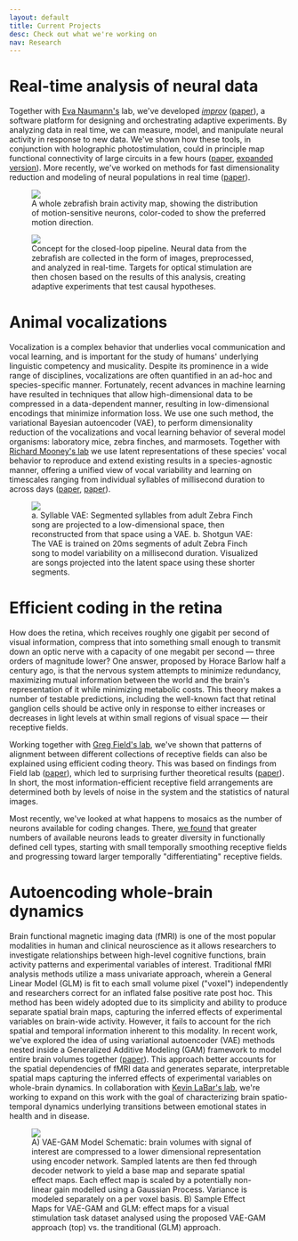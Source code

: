 ```yaml
---
layout: default
title: Current Projects
desc: Check out what we're working on
nav: Research
---
```


# Real-time analysis of neural data

Together with [Eva Naumann's](https://www.neuro.duke.edu/research/faculty-labs/naumann-lab) lab, we've developed *[improv](https://github.com/pearsonlab/improv)* ([paper](https://www.biorxiv.org/content/10.1101/2021.02.22.432006v1)), a software platform for designing and orchestrating adaptive experiments. By analyzing data in real time, we can measure, model, and manipulate neural activity in response to new data. We've shown how these tools, in conjunction with holographic photostimulation, could in principle map functional connectivity of large circuits in a few hours ([paper](https://proceedings.nips.cc/paper/2020/file/531d29a813ef9471aad0a5558d449a73-Paper.pdf), [expanded version](https://arxiv.org/abs/2007.13911)). More recently, we've worked on methods for fast dimensionality reduction and modeling of neural populations in real time ([paper](https://arxiv.org/abs/2108.13941)).
<div class="row">
    <figure>
        <img src="https://dibs-web01.vm.duke.edu/pearson/assets/images/zebrafish/colorFish.png" class="img-responsive">
        <figcaption>
            A whole zebrafish brain activity map, showing the distribution of motion-sensitive neurons, color-coded to show the preferred motion direction.
        </figcaption>
    </figure>
</div>
<div class="row">
    <figure>
        <img src="https://dibs-web01.vm.duke.edu/pearson/assets/images/zebrafish/pipelineNewpng3.png" class="img-responsive">
        <figcaption>
            Concept for the closed-loop pipeline. Neural data from the zebrafish are collected in the form of images, preprocessed, and analyzed in real-time. Targets for optical stimulation are then chosen based on the results of this analysis, creating adaptive experiments that test causal hypotheses.
        </figcaption>
    </figure>
</div>

# Animal vocalizations

Vocalization is a complex behavior that underlies vocal communication and vocal learning, and is important for the study of humans' underlying linguistic competency and musicality. Despite its prominence in a wide range of disciplines, vocalizations are often quantified in an ad-hoc and species-specific manner. Fortunately, recent advances in machine learning have resulted in techniques that allow high-dimensional data to be compressed in a data-dependent manner, resulting in low-dimensional encodings that minimize information loss. We use one such method, the variational Bayesian autoencoder (VAE), to perform dimensionality reduction of the vocalizations and vocal learning behavior of several model organisms: laboratory mice, zebra finches, and marmosets. Together with [Richard Mooney's lab](https://www.neuro.duke.edu/mooney-lab) we use latent representations of these species' vocal behavior to reproduce and extend existing results in a species-agnostic manner, offering a unified view of vocal variability and learning on timescales ranging from individual syllables of millisecond duration to across days ([paper](https://elifesciences.org/articles/67855), [paper](https://elifesciences.org/articles/63493)).

<div class="row">
    <figure>
        <img src="https://dibs-web01.vm.duke.edu/pearson/assets/images/vocal/vae_finch.png" class="img-responsive">
        <figcaption>
            a. Syllable VAE: Segmented syllables from adult Zebra Finch song are projected to a low-dimensional space, then reconstructed from that space using a VAE. b. Shotgun VAE: The VAE is trained on 20ms segments of adult Zebra Finch song to model variability on a millisecond duration. Visualized are songs projected into the latent space using these shorter segments.
        </figcaption>
    </figure>
</div>

# Efficient coding in the retina
How does the retina, which receives roughly one gigabit per second of visual information, compress that into something small enough to transmit down an optic nerve with a capacity of one megabit per second &mdash; three orders of magnitude lower? One answer, proposed by Horace Barlow half a century ago, is that the nervous system attempts to minimize redundancy, maximizing mutual information between the world and the brain's representation of it while minimizing metabolic costs. This theory makes a number of testable predictions, including the well-known fact that retinal ganglion cells should be active only in response to either increases or decreases in light levels at within small regions of visual space &mdash; their receptive fields.

Working together with [Greg Field's lab](https://www.neuro.duke.edu/research/faculty-labs/field-lab), we've shown that patterns of alignment between different collections of receptive fields can also be explained using efficient coding theory. This was based on findings from Field lab ([paper](https://www.nature.com/articles/s41586-021-03317-5)), which led to surprising further theoretical results ([paper](https://www.nature.com/articles/s41586-021-03317-5)). In short, the most information-efficient receptive field arrangements are determined both by levels of noise in the system and the statistics of natural images. 

Most recently, we've looked at what happens to mosaics as the number of neurons available for coding changes. There, [we found](https://www.biorxiv.org/content/10.1101/2022.08.29.505726v2) that greater numbers of available neurons leads to greater diversity in functionally defined cell types, starting with small temporally smoothing receptive fields and progressing toward larger temporally "differentiating" receptive fields.

# Autoencoding whole-brain dynamics
Brain functional magnetic imaging data (fMRI) is one of the most popular modalities in human and clinical neuroscience as it allows researchers to investigate relationships between high-level cognitive functions, brain activity patterns and experimental variables of interest. Traditional fMRI analysis methods utilize a mass univariate approach, wherein a General Linear Model (GLM) is fit to each small volume pixel ("voxel") independently and researchers correct for an inflated false positive rate post hoc. This method has been widely adopted due to its simplicity and ability to produce separate spatial brain maps, capturing the inferred effects of experimental variables on brain-wide activity. However, it fails to account for the rich spatial and temporal information inherent to this modality.
In recent work, we've explored the idea of using variational autoencoder (VAE) methods nested inside a Generalized Additive Modeling (GAM) framework to model entire brain volumes together ([paper](https://static1.squarespace.com/static/59d5ac1780bd5ef9c396eda6/t/61080b1bcadb042a79974faf)). This approach better accounts for the spatial dependencies of fMRI data and generates separate, interpretable spatial maps capturing the inferred effects of experimental variables on whole-brain dynamics. In collaboration with [Kevin LaBar's lab](http://www.labarlab.com), we're working to expand on this work with the goal of characterizing brain spatio-temporal dynamics underlying transitions between emotional states in health and in disease.

<div class="row">
    <figure>
        <img src="https://dibs-web01.vm.duke.edu/pearson/assets/images/fmri/website_VAEGAM_fig.png" class="img-responsive">
        <figcaption>
            A) VAE-GAM Model Schematic: brain volumes with signal of interest are compressed to a lower dimensional representation using encoder network. Sampled latents are then fed through decoder network to yield a base map and separate spatial effect maps. Each effect map is scaled by a potentially non-linear gain modelled using a Gaussian Process. Variance is modeled separately on a per voxel basis. B) Sample Effect Maps for VAE-GAM and GLM: effect maps for a visual stimulation task dataset analysed using the proposed VAE-GAM approach (top) vs. the tranditional (GLM) approach. 
        </figcaption>
    </figure>
</div>
